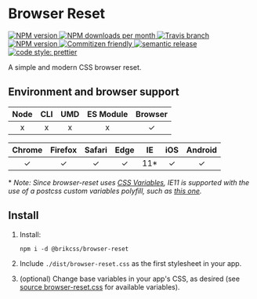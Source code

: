 # Browser Reset

<!-- Shields. -->
<p>
	<!-- NPM version. -->
	<a href="https://www.npmjs.com/package/@brikcss/browser-reset">
		<img alt="NPM version" src="https://img.shields.io/npm/v/@brikcss/browser-reset.svg?style=flat-square">
	</a>
	<!-- NPM downloads/month. -->
	<a href="https://www.npmjs.com/package/@brikcss/browser-reset">
		<img alt="NPM downloads per month" src="https://img.shields.io/npm/dm/@brikcss/browser-reset.svg?style=flat-square">
	</a>
	<!-- Travis branch. -->
	<a href="https://github.com/brikcss/browser-reset/tree/master">
		<img alt="Travis branch" src="https://img.shields.io/travis/rust-lang/rust/master.svg?style=flat-square&label=master">
	</a>
	<!-- Codacy. -->
	<a href="https://www.codacy.com/app/thezimmee/browser-reset">
		<img alt="NPM version" src="https://img.shields.io/codacy/grade/3873cea2c1bf448ababb228d9f1089fc/master.svg?style=flat-square">
	</a>
	<!-- Coveralls -->
	<!-- <a href='https://coveralls.io/github/brikcss/browser-reset?branch=master'>
		<img src='https://img.shields.io/coveralls/github/brikcss/browser-reset/master.svg?style=flat-square' alt='Coverage Status' />
	</a> -->
	<!-- Commitizen friendly. -->
	<a href="http://commitizen.github.io/cz-cli/">
		<img alt="Commitizen friendly" src="https://img.shields.io/badge/commitizen-friendly-brightgreen.svg?style=flat-square">
	</a>
	<!-- Semantic release. -->
	<a href="https://github.com/semantic-release/semantic-release">
		<img alt="semantic release" src="https://img.shields.io/badge/%20%20%F0%9F%93%A6%F0%9F%9A%80-semantic--release-e10079.svg?style=flat-square">
	</a>
	<!-- Prettier code style. -->
	<a href="https://prettier.io/">
		<img alt="code style: prettier" src="https://img.shields.io/badge/code_style-prettier-ff69b4.svg?style=flat-square">
	</a>
	<!-- MIT License. -->
	<!-- <a href="https://choosealicense.com/licenses/mit/">
		<img alt="License" src="https://img.shields.io/npm/l/express.svg?style=flat-square">
	</a> -->
</p>

A simple and modern CSS browser reset.

## Environment and browser support

| Node   | CLI   | UMD   | ES Module | Browser   |
|:------:|:-----:|:-----:|:---------:|:---------:|
| x      | x     | x     | x         | ✓         |

| Chrome | Firefox | Safari | Edge | IE  | iOS | Android |
|:------:|:-------:|:------:|:----:|:---:|:---:|:-------:|
| ✓      | ✓       | ✓      | ✓    | 11* | ✓   | ✓       |

\* _Note: Since browser-reset uses [CSS Variables](https://caniuse.com/#search=css%20variables), IE11 is supported with the use of a postcss custom variables polyfill, such as [this one](https://github.com/luwes/postcss-var-shim)._

## Install

1. Install:

	```
	npm i -d @brikcss/browser-reset
	```

2. Include `./dist/browser-reset.css` as the first stylesheet in your app.

3. (optional) Change base variables in your app's CSS, as desired (see [source browser-reset.css](./src/browser-reset.css) for available variables).
